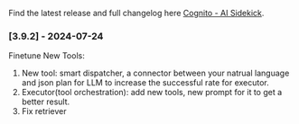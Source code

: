 Find the latest release and full changelog here [Cognito - AI Sidekick](https://github.com/3-ark/Cognito-AI_Sidekick/releases).

### [3.9.2] - 2024-07-24

Finetune New Tools:
1. New tool: smart dispatcher, a connector between your natrual language and json plan for LLM to increase the successful rate for executor.
2. Executor(tool orchestration): add new tools, new prompt for it to get a better result.
3. Fix retriever


